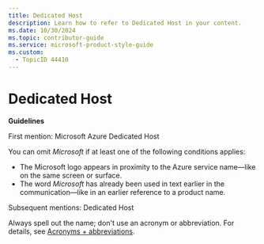 ```yaml
---
title: Dedicated Host
description: Learn how to refer to Dedicated Host in your content.
ms.date: 10/30/2024
ms.topic: contributor-guide
ms.service: microsoft-product-style-guide
ms.custom:
  - TopicID 44410
---
```



# Dedicated Host

**Guidelines**

First mention: Microsoft Azure Dedicated Host

You can omit *Microsoft* if at least one of the following conditions applies:

- The Microsoft logo appears in proximity to the Azure service name—like on the same screen or surface.
- The word *Microsoft* has already been used in text earlier in the communication—like in an earlier reference to a product name.

Subsequent mentions: Dedicated Host

Always spell out the name; don't use an acronym or abbreviation. For details, see [Acronyms + abbreviations](~\acronyms-and-abbreviations.md).

